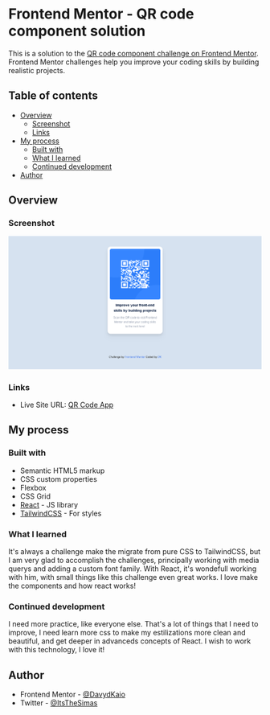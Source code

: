 # Frontend Mentor - QR code component solution

This is a solution to the
[QR code component challenge on Frontend Mentor](https://www.frontendmentor.io/challenges/qr-code-component-iux_sIO_H).
Frontend Mentor challenges help you improve your coding skills by building
realistic projects.

## Table of contents

- [Overview](#overview)
  - [Screenshot](#screenshot)
  - [Links](#links)
- [My process](#my-process)
  - [Built with](#built-with)
  - [What I learned](#what-i-learned)
  - [Continued development](#continued-development)
- [Author](#author)

## Overview

### Screenshot

![](./screenshot.png)

### Links

- Live Site URL: [QR Code App](https://qr-code-dk.netlify.app)

## My process

### Built with

- Semantic HTML5 markup
- CSS custom properties
- Flexbox
- CSS Grid
- [React](https://reactjs.org/) - JS library
- [TailwindCSS](https://tailwindcss.com) - For styles

### What I learned

It's always a challenge make the migrate from pure CSS to TailwindCSS, but I am
very glad to accomplish the challenges, principally working with media querys
and adding a custom font family. With React, it's wondefull working with him,
with small things like this challenge even great works. I love make the
components and how react works!

### Continued development

I need more practice, like everyone else. That's a lot of things that I need to
improve, I need learn more css to make my estilizations more clean and
beautiful, and get deeper in advanceds concepts of React. I wish to work with
this technology, I love it!

## Author

- Frontend Mentor -
  [@DavydKaio](https://www.frontendmentor.io/profile/DavydKaio)
- Twitter - [@ItsTheSimas](https://twitter.com/ItsTheSimas)
